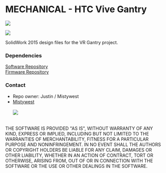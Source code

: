 # MECHANICAL - HTC Vive Gantry #

![](https://cdn-images-1.medium.com/max/800/1*L0-0M3ktUiBQcZHqOwzkyA.gif)

![](https://cloud.githubusercontent.com/assets/13650739/24633326/d1930f9a-187c-11e7-9155-2820a3e994ac.png)

SolidWork 2015 design files for the VR Gantry project.

### Dependencies ###
[Software Repository](https://github.com/MistyWestAdmin/VR-Gantry-Software)<br>
[Firmware Repository](https://github.com/MistyWestAdmin/VR-Gantry-Firmware)

### Contact ###

* Repo owner: Justin / Mistywest
* [Mistywest](https://mistywest.com/)
<br><br>
![](https://mistywest.com/wp-content/uploads/2015/11/logo_sticky.png)
<br>
THE SOFTWARE IS PROVIDED "AS IS", WITHOUT WARRANTY OF ANY KIND, EXPRESS OR IMPLIED, INCLUDING BUT NOT LIMITED TO THE WARRANTIES OF MERCHANTABILITY, FITNESS FOR A PARTICULAR PURPOSE AND NONINFRINGEMENT. IN NO EVENT SHALL THE AUTHORS OR COPYRIGHT HOLDERS BE LIABLE FOR ANY CLAIM, DAMAGES OR OTHER LIABILITY, WHETHER IN AN ACTION OF CONTRACT, TORT OR OTHERWISE, ARISING FROM, OUT OF OR IN CONNECTION WITH THE SOFTWARE OR THE USE OR OTHER DEALINGS IN THE SOFTWARE.
